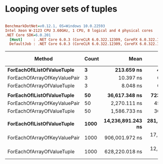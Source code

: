 # Looping over sets of tuples

``` ini

BenchmarkDotNet=v0.12.1, OS=Windows 10.0.22593
Intel Xeon W-2123 CPU 3.60GHz, 1 CPU, 8 logical and 4 physical cores
.NET Core SDK=6.0.201
  [Host]     : .NET Core 6.0.3 (CoreCLR 6.0.322.12309, CoreFX 6.0.322.12309), X64 RyuJIT
  DefaultJob : .NET Core 6.0.3 (CoreCLR 6.0.322.12309, CoreFX 6.0.322.12309), X64 RyuJIT


```
|                       Method | Count |              Mean |           Error |          StdDev | Ratio |  Gen 0 | Gen 1 | Gen 2 | Allocated |
|----------------------------- |------ |------------------:|----------------:|----------------:|------:|-------:|------:|------:|----------:|
|   **ForEachOfIListOfValueTuple** |     **3** |        **213.659 ns** |       **4.3194 ns** |       **8.4246 ns** |  **1.00** | **0.0334** |     **-** |     **-** |     **144 B** |
| ForEachOfArrayOfKeyValuePair |     3 |         10.397 ns |       0.2450 ns |       0.4837 ns |  0.05 |      - |     - |     - |         - |
|   ForEachOfArrayOfValueTuple |     3 |          8.048 ns |       0.1961 ns |       0.4006 ns |  0.04 |      - |     - |     - |         - |
|                              |       |                   |                 |                 |       |        |       |       |           |
|   **ForEachOfIListOfValueTuple** |    **50** |     **36,617.348 ns** |     **723.9519 ns** |     **990.9535 ns** |  **1.00** | **0.5493** |     **-** |     **-** |    **2400 B** |
| ForEachOfArrayOfKeyValuePair |    50 |      2,270.111 ns |      45.2573 ns |      96.4470 ns |  0.06 |      - |     - |     - |         - |
|   ForEachOfArrayOfValueTuple |    50 |      1,586.733 ns |      30.7854 ns |      54.7210 ns |  0.04 |      - |     - |     - |         - |
|                              |       |                   |                 |                 |       |        |       |       |           |
|   **ForEachOfIListOfValueTuple** |  **1000** | **14,236,891.243 ns** | **281,939.6407 ns** | **556,521.3445 ns** |  **1.00** |      **-** |     **-** |     **-** |   **48008 B** |
| ForEachOfArrayOfKeyValuePair |  1000 |    906,001.972 ns |  17,767.4265 ns |  30,170.4385 ns |  0.06 |      - |     - |     - |         - |
|   ForEachOfArrayOfValueTuple |  1000 |    628,220.018 ns |  12,560.3781 ns |  25,657.5240 ns |  0.04 |      - |     - |     - |         - |
